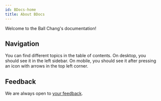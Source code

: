 ```yaml
---
id: BDocs-home
title: About BDocs
---
```


Welcome to the Ball Chang's documentation!

## Navigation

You can find different topics in the table of contents. On desktop, you should see it in the left sidebar. On mobile, you should see it after pressing an icon with arrows in the top left corner.

## Feedback

We are always open to [your feedback](https://gitlab.com/zhangbolily/BDocs/issues).